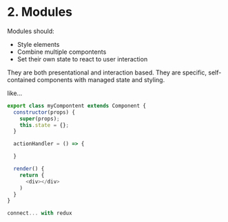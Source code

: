 # 2. Modules

Modules should:
- Style elements
- Combine multiple compontents
- Set their own state to react to user interaction

They are both presentational and interaction based. They are specific, self-contained components with managed state and styling.

like...
```js
export class myCompontent extends Component {
  constructor(props) {
    super(props);
    this.state = {};
  }

  actionHandler = () => {

  }

  render() {
    return {
      <div></div>
    )
  }
}

connect... with redux
```
